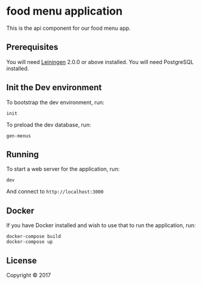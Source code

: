 # food menu application

This is the api component for our food menu app.

## Prerequisites

You will need [Leiningen][] 2.0.0 or above installed.
You will need PostgreSQL installed.

[leiningen]: https://github.com/technomancy/leiningen

## Init the Dev environment

To bootstrap the dev environment, run:

    init

To preload the dev database, run:

    gen-menus


## Running

To start a web server for the application, run:

    dev


And connect to `http://localhost:3000`

## Docker

If you have Docker installed and wish to use that to run the application, run:

    docker-compose build
    docker-compose up



## License

Copyright © 2017
